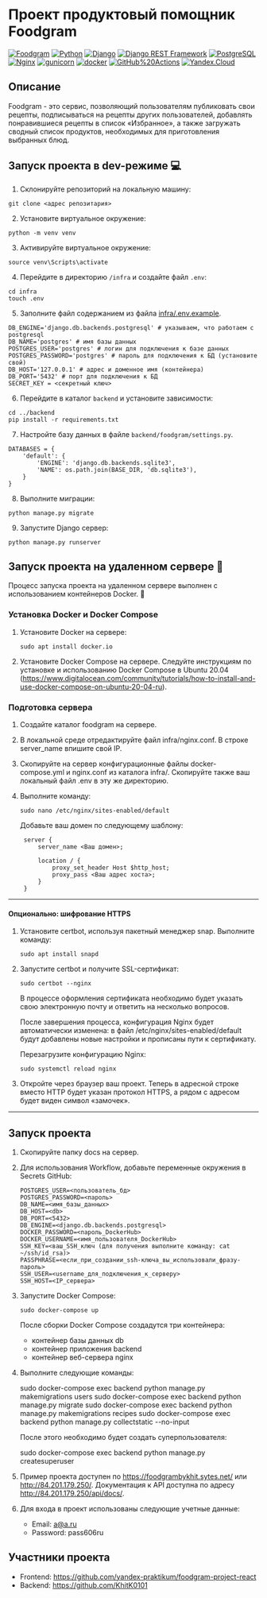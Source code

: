 # Проект продуктовый помощник Foodgram
[![Foodgram](https://github.com/KhitK0101/foodgram-project-react/actions/workflows/foodgram_workflow.yml/badge.svg)](https://github.com/KhitK0101//foodgram-project-react/actions/workflows/foodgram_workflow.yml) 
[![Python](https://img.shields.io/badge/-Python-464646?style=flat-square&logo=Python)](https://www.python.org/)
[![Django](https://img.shields.io/badge/-Django-464646?style=flat-square&logo=Django)](https://www.djangoproject.com/)
[![Django REST Framework](https://img.shields.io/badge/-Django%20REST%20Framework-464646?style=flat-square&logo=Django%20REST%20Framework)](https://www.django-rest-framework.org/)
[![PostgreSQL](https://img.shields.io/badge/-PostgreSQL-464646?style=flat-square&logo=PostgreSQL)](https://www.postgresql.org/)
[![Nginx](https://img.shields.io/badge/-NGINX-464646?style=flat-square&logo=NGINX)](https://nginx.org/ru/)
[![gunicorn](https://img.shields.io/badge/-gunicorn-464646?style=flat-square&logo=gunicorn)](https://gunicorn.org/)
[![docker](https://img.shields.io/badge/-Docker-464646?style=flat-square&logo=docker)](https://www.docker.com/)
[![GitHub%20Actions](https://img.shields.io/badge/-GitHub%20Actions-464646?style=flat-square&logo=GitHub%20actions)](https://github.com/features/actions)
[![Yandex.Cloud](https://img.shields.io/badge/-Yandex.Cloud-464646?style=flat-square&logo=Yandex.Cloud)](https://cloud.yandex.ru/)

## Описание

Foodgram - это сервис, позволяющий пользователям публиковать свои рецепты, подписываться на рецепты других пользователей, добавлять понравившиеся рецепты в список «Избранное», а также загружать сводный список продуктов, необходимых для приготовления выбранных блюд.

## Запуск проекта в dev-режиме :computer:

1. Склонируйте репозиторий на локальную машину:
```
git clone <адрес репозитария>
```

2. Установите виртуальное окружение:
```
python -m venv venv
```

3. Активируйте виртуальное окружение:
```
source venv\Scripts\activate
```

4. Перейдите в директорию `/infra` и создайте файл `.env`:
```
cd infra
touch .env
```
5. Заполните файл содержанием из файла [infra/.env.example](https://github.com/KhitK0101/foodgram-project-react/blob/master/infra/.env.example).
```
DB_ENGINE='django.db.backends.postgresql' # указываем, что работаем с postgresql
DB_NAME='postgres' # имя базы данных
POSTGRES_USER='postgres' # логин для подключения к базе данных
POSTGRES_PASSWORD='postgres' # пароль для подключения к БД (установите свой)
DB_HOST='127.0.0.1' # адрес и доменное имя (контейнера)
DB_PORT='5432' # порт для подключения к БД
SECRET_KEY = <секретный ключ>
```
6. Перейдите в каталог `backend` и установите зависимости:
```
cd ../backend
pip install -r requirements.txt
```
7. Настройте базу данных в файле `backend/foodgram/settings.py`.
```
DATABASES = {
    'default': {
        'ENGINE': 'django.db.backends.sqlite3',
        'NAME': os.path.join(BASE_DIR, 'db.sqlite3'),
    }
}
```
8. Выполните миграции:
```
python manage.py migrate
```

9. Запустите Django сервер:
```
python manage.py runserver
```

## Запуск проекта на удаленном сервере :milky_way:

Процесс запуска проекта на удаленном сервере выполнен с использованием контейнеров Docker. :whale:

### Установка Docker и Docker Compose
1. Установите Docker на сервере:
   ```
   sudo apt install docker.io 
   ```

2. Установите Docker Compose на сервере. Следуйте инструкциям по установке и использованию Docker Compose в Ubuntu 20.04 (https://www.digitalocean.com/community/tutorials/how-to-install-and-use-docker-compose-on-ubuntu-20-04-ru).

### Подготовка сервера
1. Создайте каталог foodgram на сервере.

2. В локальной среде отредактируйте файл infra/nginx.conf. В строке server_name впишите свой IP.

3. Скопируйте на сервер конфигурационные файлы docker-compose.yml и nginx.conf из каталога infra/. Скопируйте также ваш локальный файл .env в эту же директорию.

4. Выполните команду:
   ```
   sudo nano /etc/nginx/sites-enabled/default
   ```
   Добавьте ваш домен по следующему шаблону:
   ```
    server {
        server_name <Ваш домен>;

        location / {
            proxy_set_header Host $http_host;
            proxy_pass <Ваш адрес хоста>;
        }
    }
   ```
--------------------------------------------------------------------
#### Опционально: шифрование HTTPS
1. Установите certbot, используя пакетный менеджер snap. Выполните команду:
   ```
   sudo apt install snapd
   ```

2. Запустите certbot и получите SSL-сертификат:
   ```
   sudo certbot --nginx
   ```
   В процессе оформления сертификата необходимо будет указать свою электронную почту и ответить на несколько вопросов.

   После завершения процесса, конфигурация Nginx будет автоматически изменена: в файл /etc/nginx/sites-enabled/default будут добавлены новые настройки и прописаны пути к сертификату.

   Перезагрузите конфигурацию Nginx:
   ```
   sudo systemctl reload nginx
   ```

3. Откройте через браузер ваш проект. Теперь в адресной строке вместо HTTP будет указан протокол HTTPS, а рядом с адресом будет виден символ «замочек».

-------------------------------------------------------------------

## Запуск проекта
1. Скопируйте папку docs на сервер.

2. Для использования Workflow, добавьте переменные окружения в Secrets GitHub:
   ```
   POSTGRES_USER=<пользователь_бд>
   POSTGRES_PASSWORD=<пароль>
   DB_NAME=<имя_базы_данных>
   DB_HOST=<db>
   DB_PORT=<5432>
   DB_ENGINE=<django.db.backends.postgresql>
   DOCKER_PASSWORD=<пароль_DockerHub>
   DOCKER_USERNAME=<имя_пользователя_DockerHub>
   SSH_KEY=<ваш_SSH_ключ (для получения выполните команду: cat ~/ssh/id_rsa)>
   PASSPHRASE=<если_при_создании_ssh-ключа_вы_использовали_фразу-пароль>     
   SSH_USER=<username_для_подключения_к_серверу>
   SSH_HOST=<IP_сервера>
   ```

3. Запустите Docker Compose:
   ```
   sudo docker-compose up
   ```
   После сборки Docker Compose создадутся три контейнера:
   - контейнер базы данных db
   - контейнер приложения backend
   - контейнер веб-сервера nginx

4. Выполните следующие команды:
   
   sudo docker-compose exec backend python manage.py makemigrations users
   sudo docker-compose exec backend python manage.py migrate
   sudo docker-compose exec backend python manage.py makemigrations recipes
   sudo docker-compose exec backend python manage.py collectstatic --no-input
   
   После этого необходимо будет создать суперпользователя:
   
   sudo docker-compose exec backend python manage.py createsuperuser
   

5. Пример проекта доступен по https://foodgrambykhit.sytes.net/ или http://84.201.179.250/. Документация к API доступна по адресу http://84.201.179.250/api/docs/.

6. Для входа в проект использованы следующие учетные данные:
   - Email: a@a.ru
   - Password: pass606ru

## Участники проекта
- Frontend: https://github.com/yandex-praktikum/foodgram-project-react
- Backend: https://github.com/KhitK0101
